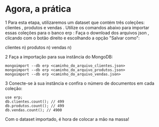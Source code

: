 # Agora, a prática

1 Para esta etapa, utilizaremos um dataset que contém três coleções: clientes , produtos e vendas . Utilize os comandos abaixo para importar essas coleções para o banco erp :
Faça o download dos arquivos json , clicando com o botão direito e escolhando a opção "Salvar como":

clientes n)
produtos n)
vendas n)

2 Faça a importação para sua instância do MongoDB:
```
mongoimport --db erp <caminho_do_arquivo_clientes.json>
mongoimport --db erp <caminho_do_arquivo_produtos.json>
mongoimport --db erp <caminho_do_arquivo_vendas.json>
```

3 Conecte-se à sua instância e confira o número de documentos em cada coleção:
```
use erp;
db.clientes.count(); // 499
db.produtos.count(); // 499
db.vendas.count(); // 4900

```
Com o dataset importado, é hora de colocar a mão na massa!